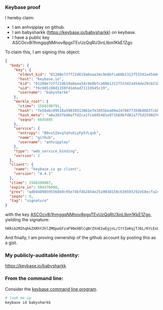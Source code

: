 ### Keybase proof

I hereby claim:

  * I am anhvipplay on github.
  * I am babysharkk (https://keybase.io/babysharkk) on keybase.
  * I have a public key ASCOcv8i1hmgqqNMnov8pgsTEvUzQqRU3inLIbm1KkE1Zgo

To claim this, I am signing this object:

```json
{
  "body": {
    "key": {
      "eldest_kid": "01208e72ff22d619a0aaa34c9e8bfca60b1312f53342a454de29cb21b9b52a4135660a",
      "host": "keybase.io",
      "kid": "01208e72ff22d619a0aaa34c9e8bfca60b1312f53342a454de29cb21b9b52a4135660a",
      "uid": "f6c985190d1359fd1e6ad71119545c19",
      "username": "babysharkk"
    },
    "merkle_root": {
      "ctime": 1568190791,
      "hash": "fe50abc09516a59039313061efe3455bea09a247887f359bd683fcb0727384a682ec2c9043b0bf0361fffa6c9c1c3d15b8ef911ca146afed65a563c94134e576",
      "hash_meta": "a8a3837bd8affd2ca1fce695481e971b69bfd82a775d2598d76ebe6d0526a564",
      "seqno": 6645885
    },
    "service": {
      "entropy": "B9vxSImvq7qYuXiyFp5YLqxk",
      "name": "github",
      "username": "anhvipplay"
    },
    "type": "web_service_binding",
    "version": 2
  },
  "client": {
    "name": "keybase.io go client",
    "version": "4.4.1"
  },
  "ctime": 1568190887,
  "expire_in": 504576000,
  "prev": "adb94898595568b9c95e74bf4b2854e25a9038150c630593292e58ecfa2c479b",
  "seqno": 9,
  "tag": "signature"
}
```

with the key [ASCOcv8i1hmgqqNMnov8pgsTEvUzQqRU3inLIbm1KkE1Zgo](https://keybase.io/babysharkk), yielding the signature:

```
hKRib2R5hqhkZXRhY2hlZMOpaGFzaF90eXBlCqNrZXnEIwEgjnL/ItYZoKqjTJ6L/KYLExL1M0KkVN4pyyG5tSpBNWYKp3BheWxvYWTESpcCCcQgrblImFlVaLnJXnS/SyhU4lqQOBUMYwWTKS5Y7PosR5vEIEPyEkt+O51Em4N+d5facNCvGXu0t2XyW6m+laKSi1FCAgHCo3NpZ8RAKg+FDhJSmzQTtq2IgRgUC0PxTEAAAqEx0igK82P2/iujoygKUII3pbUn+6ktvFY1Zm05oKeZd/P5j2Ag37q3AKhzaWdfdHlwZSCkaGFzaIKkdHlwZQildmFsdWXEIKdnUgbwNoCX+C8X1+VOiPgk+BDXQsEZu7wvOjxes2iBo3RhZ80CAqd2ZXJzaW9uAQ==

```

And finally, I am proving ownership of the github account by posting this as a gist.

### My publicly-auditable identity:

https://keybase.io/babysharkk

### From the command line:

Consider the [keybase command line program](https://keybase.io/download).

```bash
# look me up
keybase id babysharkk
```
